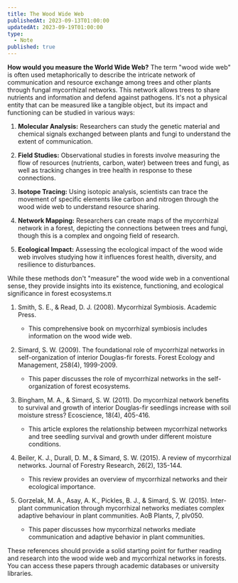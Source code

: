 ```yaml
---
title: The Wood Wide Web
publishedAt: 2023-09-13T01:00:00
updatedAt: 2023-09-19T01:00:00
type:
  - Note
published: true
---
```



**How would you measure the World Wide Web?**
The term "wood wide web" is often used metaphorically to describe the intricate network of communication and resource exchange among trees and other plants through fungal mycorrhizal networks. This network allows trees to share nutrients and information and defend against pathogens. It's not a physical entity that can be measured like a tangible object, but its impact and functioning can be studied in various ways:

1. **Molecular Analysis:** Researchers can study the genetic material and chemical signals exchanged between plants and fungi to understand the extent of communication.

2. **Field Studies:** Observational studies in forests involve measuring the flow of resources (nutrients, carbon, water) between trees and fungi, as well as tracking changes in tree health in response to these connections.

3. **Isotope Tracing:** Using isotopic analysis, scientists can trace the movement of specific elements like carbon and nitrogen through the wood wide web to understand resource sharing.

4. **Network Mapping:** Researchers can create maps of the mycorrhizal network in a forest, depicting the connections between trees and fungi, though this is a complex and ongoing field of research.

5. **Ecological Impact:** Assessing the ecological impact of the wood wide web involves studying how it influences forest health, diversity, and resilience to disturbances.


While these methods don't "measure" the wood wide web in a conventional sense, they provide insights into its existence, functioning, and ecological significance in forest ecosystems.π

1. Smith, S. E., & Read, D. J. (2008). Mycorrhizal Symbiosis. Academic Press.

    - This comprehensive book on mycorrhizal symbiosis includes information on the wood wide web.
2. Simard, S. W. (2009). The foundational role of mycorrhizal networks in self-organization of interior Douglas-fir forests. Forest Ecology and Management, 258(4), 1999-2009.

    - This paper discusses the role of mycorrhizal networks in the self-organization of forest ecosystems.
3. Bingham, M. A., & Simard, S. W. (2011). Do mycorrhizal network benefits to survival and growth of interior Douglas-fir seedlings increase with soil moisture stress? Ecoscience, 18(4), 405-416.

    - This article explores the relationship between mycorrhizal networks and tree seedling survival and growth under different moisture conditions.
4. Beiler, K. J., Durall, D. M., & Simard, S. W. (2015). A review of mycorrhizal networks. Journal of Forestry Research, 26(2), 135-144.

    - This review provides an overview of mycorrhizal networks and their ecological importance.
5. Gorzelak, M. A., Asay, A. K., Pickles, B. J., & Simard, S. W. (2015). Inter-plant communication through mycorrhizal networks mediates complex adaptive behaviour in plant communities. AoB Plants, 7, plv050.

    - This paper discusses how mycorrhizal networks mediate communication and adaptive behavior in plant communities.

These references should provide a solid starting point for further reading and research into the wood wide web and mycorrhizal networks in forests. You can access these papers through academic databases or university libraries.
